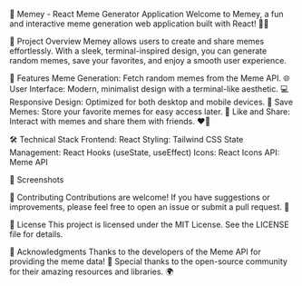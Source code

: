 🎉 Memey - React Meme Generator Application
Welcome to Memey, a fun and interactive meme generation web application built with React! 🎨✨

📖 Project Overview
Memey allows users to create and share memes effortlessly. With a sleek, terminal-inspired design, you can generate random memes, save your favorites, and enjoy a smooth user experience.

🚀 Features
Meme Generation: Fetch random memes from the Meme API. 🌐
User Interface: Modern, minimalist design with a terminal-like aesthetic. 💻
Responsive Design: Optimized for both desktop and mobile devices. 📱
Save Memes: Store your favorite memes for easy access later. 💾
Like and Share: Interact with memes and share them with friends. ❤️🔗


🛠️ Technical Stack
Frontend: React
Styling: Tailwind CSS
State Management: React Hooks (useState, useEffect)
Icons: React Icons
API: Meme API

📸 Screenshots

🤔 Contributing
Contributions are welcome! If you have suggestions or improvements, please feel free to open an issue or submit a pull request. 🙌

📄 License
This project is licensed under the MIT License. See the LICENSE file for details.

🌟 Acknowledgments
Thanks to the developers of the Meme API for providing the meme data! 🙏
Special thanks to the open-source community for their amazing resources and libraries. 🌍
